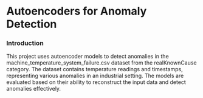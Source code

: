 # Autoencoders for Anomaly Detection
### Introduction
This project uses autoencoder models to detect anomalies in the machine_temperature_system_failure.csv dataset from the realKnownCause category. The dataset contains temperature readings and timestamps, representing various anomalies in an industrial setting. The models are evaluated based on their ability to reconstruct the input data and detect anomalies effectively.

